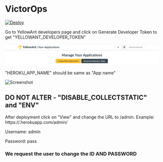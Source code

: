 # VictorOps
[![Deploy](https://www.herokucdn.com/deploy/button.svg)](https://heroku.com/deploy)

Go to YellowAnt developers page and click on Generate Developer Token to get "YELLOWANT_DEVELOPER_TOKEN"

![Screenshot](ya_developer.png)

"HEROKU_APP_NAME" should be same as "App name"

![Screenshot](appname.png)

## DO NOT ALTER - "DISABLE_COLLECTSTATIC" and "ENV"

After deployment click on "View" and change the URL to /admin. Example: https://<app-name>.herokuapp.com/admin/


Username: admin

Password: pass
  
### We request the user to change the ID AND PASSWORD
